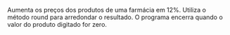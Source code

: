 Aumenta os preços dos produtos de uma farmácia em 12%. Utiliza o método round para arredondar o resultado. O programa encerra quando o valor do produto digitado for zero.